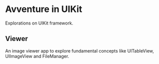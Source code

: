 # Avventure in UIKit
Explorations on UIKit framework.
## Viewer
An image viewer app to explore fundamental concepts like UITableView, UIImageView and FileManager.
